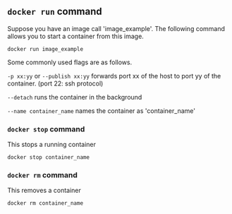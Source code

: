 ## `docker run` command

Suppose you have an image call 'image_example'. The following command allows you to start a container from this image.

```
docker run image_example
```

Some commonly used flags are as follows.

`-p xx:yy` or `--publish xx:yy` forwards port xx of the host to port yy of the container. (port 22: ssh protocol)

`--detach` runs the container in the background

`--name container_name` names the container as 'container_name'


### `docker stop` command

This stops a running container
```
docker stop container_name
```


### `docker rm` command

This removes a container

```
docker rm container_name
```
